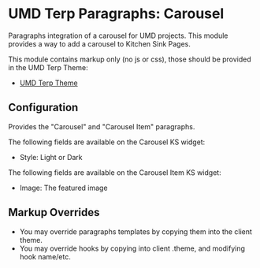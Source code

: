 # UMD Terp Paragraphs: Carousel

Paragraphs integration of a carousel for UMD projects. This module provides a way to add a carousel to Kitchen Sink Pages.

This module contains markup only (no js or css), those should be provided in the UMD Terp Theme:

- [UMD Terp Theme](https://github.com/UMD-Digital/umd_terp)

## Configuration

Provides the "Carousel" and "Carousel Item" paragraphs.

The following fields are available on the Carousel KS widget:

- Style: Light or Dark

The following fields are available on the Carousel Item KS widget:

- Image: The featured image

## Markup Overrides

- You may override paragraphs templates by copying them into the client theme.
- You may override hooks by copying into client .theme, and modifying hook name/etc.
